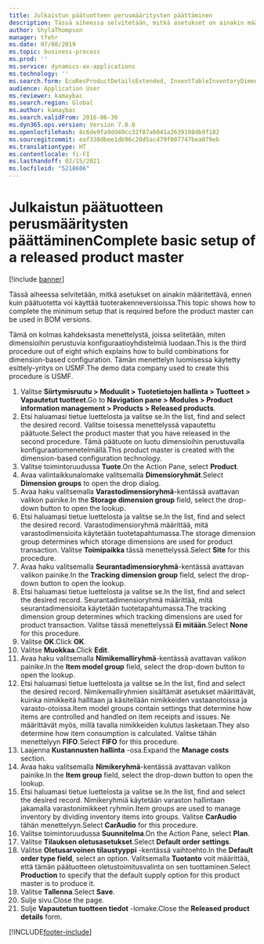 ```yaml
---
title: Julkaistun päätuotteen perusmääritysten päättäminen
description: Tässä aiheessa selvitetään, mitkä asetukset on ainakin määritettävä, ennen kuin päätuotetta voi käyttää tuoterakenneversioissa.
author: ShylaThompson
manager: tfehr
ms.date: 07/08/2019
ms.topic: business-process
ms.prod: ''
ms.service: dynamics-ax-applications
ms.technology: ''
ms.search.form: EcoResProductDetailsExtended, InventTableInventoryDimensionGroups, InventItemOrderSetup
audience: Application User
ms.reviewer: kamaybac
ms.search.region: Global
ms.author: kamaybac
ms.search.validFrom: 2016-06-30
ms.dyn365.ops.version: Version 7.0.0
ms.openlocfilehash: 8c6de9fa9dd49cc32f87a6041a3639198db9f182
ms.sourcegitcommit: eaf330dbee1db96c20d5ac479f007747bea079eb
ms.translationtype: HT
ms.contentlocale: fi-FI
ms.lasthandoff: 02/15/2021
ms.locfileid: "5218606"
---
```

# <a name="complete-basic-setup-of-a-released-product-master"></a><span data-ttu-id="ba157-103">Julkaistun päätuotteen perusmääritysten päättäminen</span><span class="sxs-lookup"><span data-stu-id="ba157-103">Complete basic setup of a released product master</span></span>

[!include [banner](../../includes/banner.md)]

<span data-ttu-id="ba157-104">Tässä aiheessa selvitetään, mitkä asetukset on ainakin määritettävä, ennen kuin päätuotetta voi käyttää tuoterakenneversioissa.</span><span class="sxs-lookup"><span data-stu-id="ba157-104">This topic shows how to complete the minimum setup that is required before the product master can be used in BOM versions.</span></span>

<span data-ttu-id="ba157-105">Tämä on kolmas kahdeksasta menettelystä, joissa selitetään, miten dimensioihin perustuvia konfiguraatioyhdistelmiä luodaan.</span><span class="sxs-lookup"><span data-stu-id="ba157-105">This is the third procedure out of eight which explains how to build combinations for dimension-based configuration.</span></span> <span data-ttu-id="ba157-106">Tämän menettelyn luomisessa käytetty esittely-yritys on USMF.</span><span class="sxs-lookup"><span data-stu-id="ba157-106">The demo data company used to create this procedure is USMF.</span></span>

1. <span data-ttu-id="ba157-107">Valitse **Siirtymisruutu > Moduulit > Tuotetietojen hallinta > Tuotteet > Vapautetut tuotteet**.</span><span class="sxs-lookup"><span data-stu-id="ba157-107">Go to **Navigation pane > Modules > Product information management > Products > Released products**.</span></span>
2. <span data-ttu-id="ba157-108">Etsi haluamasi tietue luettelosta ja valitse se.</span><span class="sxs-lookup"><span data-stu-id="ba157-108">In the list, find and select the desired record.</span></span> <span data-ttu-id="ba157-109">Valitse toisessa menettelyssä vapautettu päätuote.</span><span class="sxs-lookup"><span data-stu-id="ba157-109">Select the product master that you have released in the second procedure.</span></span> <span data-ttu-id="ba157-110">Tämä päätuote on luotu dimensioihin perustuvalla konfiguraatiomenetelmällä.</span><span class="sxs-lookup"><span data-stu-id="ba157-110">This product master is created with the dimension-based configuration technology.</span></span>  
3. <span data-ttu-id="ba157-111">Valitse toimintoruudussa **Tuote**.</span><span class="sxs-lookup"><span data-stu-id="ba157-111">On the Action Pane, select **Product**.</span></span>
4. <span data-ttu-id="ba157-112">Avaa valintaikkunalomake valitsemalla **Dimensioryhmät**.</span><span class="sxs-lookup"><span data-stu-id="ba157-112">Select **Dimension groups** to open the drop dialog.</span></span>
5. <span data-ttu-id="ba157-113">Avaa haku valitsemalla **Varastodimensioryhmä**-kentässä avattavan valikon painike.</span><span class="sxs-lookup"><span data-stu-id="ba157-113">In the **Storage dimension group** field, select the drop-down button to open the lookup.</span></span>
6. <span data-ttu-id="ba157-114">Etsi haluamasi tietue luettelosta ja valitse se.</span><span class="sxs-lookup"><span data-stu-id="ba157-114">In the list, find and select the desired record.</span></span> <span data-ttu-id="ba157-115">Varastodimensioryhmä määrittää, mitä varastodimensioita käytetään tuotetapahtumassa.</span><span class="sxs-lookup"><span data-stu-id="ba157-115">The storage dimension group determines which storage dimensions are used for product transaction.</span></span> <span data-ttu-id="ba157-116">Valitse **Toimipaikka** tässä menettelyssä.</span><span class="sxs-lookup"><span data-stu-id="ba157-116">Select **Site** for this procedure.</span></span>  
7. <span data-ttu-id="ba157-117">Avaa haku valitsemalla **Seurantadimensioryhmä**-kentässä avattavan valikon painike.</span><span class="sxs-lookup"><span data-stu-id="ba157-117">In the **Tracking dimension group** field, select the drop-down button to open the lookup.</span></span>
8. <span data-ttu-id="ba157-118">Etsi haluamasi tietue luettelosta ja valitse se.</span><span class="sxs-lookup"><span data-stu-id="ba157-118">In the list, find and select the desired record.</span></span> <span data-ttu-id="ba157-119">Seurantadimensioryhmä määrittää, mitä seurantadimensioita käytetään tuotetapahtumassa.</span><span class="sxs-lookup"><span data-stu-id="ba157-119">The tracking dimension group determines which tracking dimensions are used for product transaction.</span></span> <span data-ttu-id="ba157-120">Valitse tässä menettelyssä **Ei mitään**.</span><span class="sxs-lookup"><span data-stu-id="ba157-120">Select **None** for this procedure.</span></span>  
9. <span data-ttu-id="ba157-121">Valitse **OK**.</span><span class="sxs-lookup"><span data-stu-id="ba157-121">Click **OK**.</span></span>
10. <span data-ttu-id="ba157-122">Valitse **Muokkaa**.</span><span class="sxs-lookup"><span data-stu-id="ba157-122">Click **Edit**.</span></span>
11. <span data-ttu-id="ba157-123">Avaa haku valitsemalla **Nimikemalliryhmä**-kentässä avattavan valikon painike.</span><span class="sxs-lookup"><span data-stu-id="ba157-123">In the **Item model group** field, select the drop-down button to open the lookup.</span></span>
12. <span data-ttu-id="ba157-124">Etsi haluamasi tietue luettelosta ja valitse se.</span><span class="sxs-lookup"><span data-stu-id="ba157-124">In the list, find and select the desired record.</span></span> <span data-ttu-id="ba157-125">Nimikemalliryhmien sisältämät asetukset määrittävät, kuinka nimikkeitä hallitaan ja käsitellään nimikkeiden vastaanotoissa ja varasto-otoissa.</span><span class="sxs-lookup"><span data-stu-id="ba157-125">Item model groups contain settings that determine how items are controlled and handled on item receipts and issues.</span></span> <span data-ttu-id="ba157-126">Ne määrittävät myös, millä tavalla nimikkeiden kulutus lasketaan.</span><span class="sxs-lookup"><span data-stu-id="ba157-126">They also determine how item consumption is calculated.</span></span> <span data-ttu-id="ba157-127">Valitse tähän menettelyyn **FIFO**.</span><span class="sxs-lookup"><span data-stu-id="ba157-127">Select **FIFO** for this procedure.</span></span>  
13. <span data-ttu-id="ba157-128">Laajenna **Kustannusten hallinta** -osa.</span><span class="sxs-lookup"><span data-stu-id="ba157-128">Expand the **Manage costs** section.</span></span>
14. <span data-ttu-id="ba157-129">Avaa haku valitsemalla **Nimikeryhmä**-kentässä avattavan valikon painike.</span><span class="sxs-lookup"><span data-stu-id="ba157-129">In the **Item group** field, select the drop-down button to open the lookup.</span></span>
15. <span data-ttu-id="ba157-130">Etsi haluamasi tietue luettelosta ja valitse se.</span><span class="sxs-lookup"><span data-stu-id="ba157-130">In the list, find and select the desired record.</span></span> <span data-ttu-id="ba157-131">Nimikeryhmiä käytetään varaston hallintaan jakamalla varastonimikkeet ryhmiin.</span><span class="sxs-lookup"><span data-stu-id="ba157-131">Item groups are used to manage inventory by dividing inventory items into groups.</span></span> <span data-ttu-id="ba157-132">Valitse **CarAudio** tähän menettelyyn.</span><span class="sxs-lookup"><span data-stu-id="ba157-132">Select **CarAudio** for this procedure.</span></span>  
16. <span data-ttu-id="ba157-133">Valitse toimintoruudussa **Suunnitelma**.</span><span class="sxs-lookup"><span data-stu-id="ba157-133">On the Action Pane, select **Plan**.</span></span>
17. <span data-ttu-id="ba157-134">Valitse **Tilauksen oletusasetukset**.</span><span class="sxs-lookup"><span data-stu-id="ba157-134">Select **Default order settings**.</span></span>
18. <span data-ttu-id="ba157-135">Valitse **Oletusarvoinen tilaustyyppi** -kentässä vaihtoehto.</span><span class="sxs-lookup"><span data-stu-id="ba157-135">In the **Default order type field**, select an option.</span></span> <span data-ttu-id="ba157-136">Valitsemalla **Tuotanto** voit määrittää, että tämän päätuotteen oletustoimitusvalinta on sen tuottaminen.</span><span class="sxs-lookup"><span data-stu-id="ba157-136">Select **Production** to specify that the default supply option for this product master is to produce it.</span></span>  
19. <span data-ttu-id="ba157-137">Valitse **Tallenna**.</span><span class="sxs-lookup"><span data-stu-id="ba157-137">Select **Save**.</span></span>
20. <span data-ttu-id="ba157-138">Sulje sivu.</span><span class="sxs-lookup"><span data-stu-id="ba157-138">Close the page.</span></span>
21. <span data-ttu-id="ba157-139">Sulje **Vapautetun tuotteen tiedot** -lomake.</span><span class="sxs-lookup"><span data-stu-id="ba157-139">Close the **Released product details** form.</span></span>



[!INCLUDE[footer-include](../../../includes/footer-banner.md)]
